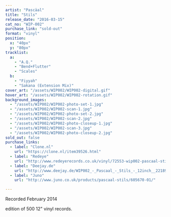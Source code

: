```yaml
---
artist: "Pascäal"
title: "Stils"
release_date: "2016-03-15"
cat_no: "WIP-002"
purchase_link: "sold-out"
format: "vinyl"
position:
  x: "40px"
  y: "80px"
tracklist:
  a:
    - "A.Q."
    - "Bend+Flutter"
    - "Scales"
  b:
    - "Fiyyah"
    - "Sakana (Extension Mix)"
cover_art: "/assets/WIP002/WIP002-digital.gif"
hover_art: "/assets/WIP002/WIP002-rotation.gif"
background_images:
  - "/assets/WIP002/WIP002-photo-set-1.jpg"
  - "/assets/WIP002/WIP002-scan-1.jpg"
  - "/assets/WIP002/WIP002-photo-set-2.jpg"
  - "/assets/WIP002/WIP002-scan-2.jpg"
  - "/assets/WIP002/WIP002-photo-closeup-1.jpg"
  - "/assets/WIP002/WIP002-scan-3.jpg"
  - "/assets/WIP002/WIP002-photo-closeup-2.jpg"
sold_out: false
purchase_links:
  - label: "Clone.nl"
    url: "https://clone.nl/item39526.html"
  - label: "Redeye"
    url: "http://www.redeyerecords.co.uk/vinyl/72553-wip002-pascaal-stils"
  - label: "Deejay.de"
    url: "http://www.deejay.de/WIP002_-_Pascaal_-_Stils_-_12inch__221893"
  - label: "Juno"
    url: "http://www.juno.co.uk/products/pascaal-stils/605670-01/"

---
```


Recorded February 2014

edition of 500 12" vinyl records.
